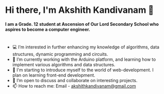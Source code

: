 
# Hi there, I'm Akshith Kandivanam 👋 

#### I am a Grade. 12 student at Ascension of Our Lord Secondary School who aspires to become a computer engineer.
#
- 💻 I’m interested in further enhancing my knowledge of algorithms, data structures, dynamic programming and circuits.
- 🔭 I’m currently working with the Arduino platform, and learning how to implement various algorithms and data structures.
- 💭 I'm starting to introduce myself to the world of web-development. I plan on learning front-end development.
- 🤝 I’m open to discuss and collaborate on interesting projects.
- 📫 How to reach me: Email - akshithkandivanam@gmail.com

<!---
akkik04/akkik04 is a ✨ special ✨ repository because its `README.md` (this file) appears on your GitHub profile.
You can click the Preview link to take a look at your changes.
--->
